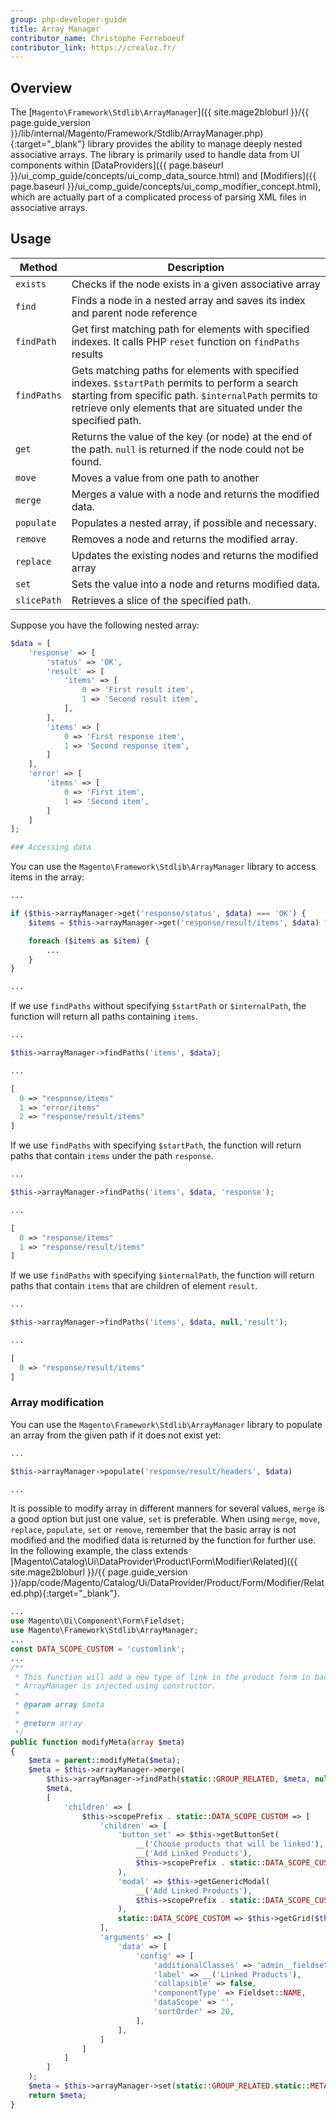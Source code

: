 ```yaml
---
group: php-developer-guide
title: Array Manager
contributor_name: Christophe Ferreboeuf
contributor_link: https://crealoz.fr/
---
```


## Overview

The [`Magento\Framework\Stdlib\ArrayManager`]({{ site.mage2bloburl }}/{{ page.guide_version }}/lib/internal/Magento/Framework/Stdlib/ArrayManager.php){:target="_blank"} library provides the ability to manage deeply nested associative arrays.
The library is primarily used to handle data from UI components within [DataProviders]({{ page.baseurl }}/ui_comp_guide/concepts/ui_comp_data_source.html) and [Modifiers]({{ page.baseurl }}/ui_comp_guide/concepts/ui_comp_modifier_concept.html), which are actually part of a complicated process of parsing XML files in associative arrays.

## Usage

|Method|Description|
|--- |--- |
| `exists` | Checks if the node exists in a given associative array |
| `find` | Finds a node in a nested array and saves its index and parent node reference |
| `findPath` | Get first matching path for elements with specified indexes. It calls PHP `reset` function on `findPaths` results |
| `findPaths` | Gets matching paths for elements with specified indexes. `$startPath` permits to perform a search starting from specific path. `$internalPath` permits to retrieve only elements that are situated under the specified path. |
| `get` | Returns the value of the key (or node) at the end of the path. `null` is returned if the node could not be found. |
| `move` | Moves a value from one path to another |
| `merge` | Merges a value with a node and returns the modified data. |
| `populate` | Populates a nested array, if possible and necessary. |
| `remove` | Removes a node and returns the modified array. |
| `replace` | Updates the existing nodes and returns the modified array |
| `set` | Sets the value into a node and returns modified data. |
| `slicePath` | Retrieves a slice of the specified path. |

Suppose you have the following nested array:

```php
$data = [
    'response' => [
        'status' => 'OK',
        'result' => [
            'items' => [
                0 => 'First result item',
                1 => 'Second result item',
            ],
        ],
        'items' => [
            0 => 'First response item',
            1 => 'Second response item',
        ]
    ],
    'error' => [
        'items' => [
            0 => 'First item',
            1 => 'Second item',
        ]
    ]
];

### Accessing data
```

You can use the  `Magento\Framework\Stdlib\ArrayManager` library to access items in the array:

```php
...

if ($this->arrayManager->get('response/status', $data) === 'OK') {
    $items = $this->arrayManager->get('response/result/items', $data) ?? [];

    foreach ($items as $item) {
        ...
    }
}

...
```

If we use `findPaths` without specifying `$startPath` or `$internalPath`, the function will return all paths containing `items`.

```php
...

$this->arrayManager->findPaths('items', $data);

...
```

```php
[
  0 => "response/items"
  1 => "error/items"
  2 => "response/result/items"
]
```

If we use `findPaths` with specifying `$startPath`, the function will return paths that contain `items` under the path `response`.

```php
...

$this->arrayManager->findPaths('items', $data, 'response');

...
```

```php
[
  0 => "response/items"
  1 => "response/result/items"
]
```

If we use `findPaths` with specifying `$internalPath`, the function will return paths that contain `items` that are children of element `result`.

```php
...

$this->arrayManager->findPaths('items', $data, null,'result');

...
```

```php
[
  0 => "response/result/items"
]
```

### Array modification

You can use the  `Magento\Framework\Stdlib\ArrayManager` library to populate an array from the given path if it does not exist yet:

```php
...

$this->arrayManager->populate('response/result/headers', $data)

...
```

It is possible to modify array in different manners for several values, `merge` is a good option but just one value,
`set` is preferable. When using `merge`, `move`, `replace`, `populate`, `set` or `remove`, remember that the basic array
is not modified and the modified data is returned by the function for further use. In the following example, the class extends
[Magento\Catalog\Ui\DataProvider\Product\Form\Modifier\Related]({{ site.mage2bloburl }}/{{ page.guide_version }}/app/code/Magento/Catalog/Ui/DataProvider/Product/Form/Modifier/Related.php){:target="_blank"}.

```php
...
use Magento\Ui\Component\Form\Fieldset;
use Magento\Framework\Stdlib\ArrayManager;
...
const DATA_SCOPE_CUSTOM = 'customlink';
...
/**
 * This function will add a new type of link in the product form in back-office.
 * ArrayManager is injected using constructor.
 *
 * @param array $meta
 *
 * @return array
 */
public function modifyMeta(array $meta)
{
    $meta = parent::modifyMeta($meta);
    $meta = $this->arrayManager->merge(
        $this->arrayManager->findPath(static::GROUP_RELATED, $meta, null, 'children'),
        $meta,
        [
            'children' => [
                $this->scopePrefix . static::DATA_SCOPE_CUSTOM => [
                    'children' => [
                        'button_set' => $this->getButtonSet(
                            __('Choose products that will be linked'),
                            __('Add Linked Products'),
                            $this->scopePrefix . static::DATA_SCOPE_CUSTOM
                        ),
                        'modal' => $this->getGenericModal(
                            __('Add Linked Products'),
                            $this->scopePrefix . static::DATA_SCOPE_CUSTOM
                        ),
                        static::DATA_SCOPE_CUSTOM => $this->getGrid($this->scopePrefix . static::DATA_SCOPE_CUSTOM),
                    ],
                    'arguments' => [
                        'data' => [
                            'config' => [
                                'additionalClasses' => 'admin__fieldset-section',
                                'label' => __('Linked Products'),
                                'collapsible' => false,
                                'componentType' => Fieldset::NAME,
                                'dataScope' => '',
                                'sortOrder' => 20,
                            ],
                        ],
                    ]
                ]
            ]
        ]
    );
    $meta = $this->arrayManager->set(static::GROUP_RELATED.static::META_CONFIG_PATH.'/label', $meta, __('Related Products, Up-Sells, Cross-Sells and Custom Link'));
    return $meta;
}
```
